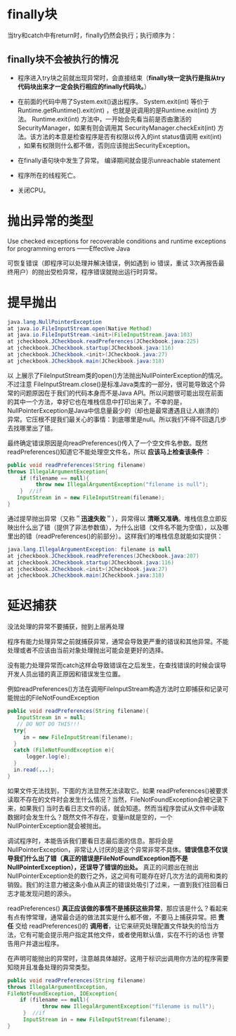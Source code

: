 
# finally块

当try和catch中有return时，finally仍然会执行；执行顺序为：

## finally块不会被执行的情况

* 程序进入try块之前就出现异常时，会直接结束（**finally块一定执行是指从try代码块出来才一定会执行相应的finally代码块。**）

* 在前面的代码中用了System.exit()退出程序。
    System.exit(int) 等价于 Runtime.getRuntime().exit(int) ，也就是说调用的是Runtime.exit(int) 方法。
    Runtime.exit(int) 方法中，一开始会先看当前是否由激活的SecurityManager，如果有则会调用其 SecurityManager.checkExit(int) 方法。该方法的本意是检查程序是否有权限以传入的int status值调用 exit(int) ，如果有权限则什么都不做，否则应该抛出SecurityException。

* 在finally语句块中发生了异常。
    编译期间就会提示unreachable statement

* 程序所在的线程死亡。

* 关闭CPU。

# 抛出异常的类型

Use checked exceptions for recoverable conditions and runtime exceptions for programming errors
——Effective Java

可恢复错误（即程序可以处理并解决错误，例如遇到 io 错误，重试 3次再报告最终用户）的抛出受检异常，程序错误就抛出运行时异常。
# 提早抛出

```java
java.lang.NullPointerException
at java.io.FileInputStream.open(Native Method)
at java.io.FileInputStream.<init>(FileInputStream.java:103)
at jcheckbook.JCheckbook.readPreferences(JCheckbook.java:225)
at jcheckbook.JCheckbook.startup(JCheckbook.java:116)
at jcheckbook.JCheckbook.<init>(JCheckbook.java:27)
at jcheckbook.JCheckbook.main(JCheckbook.java:318)
```

以 上展示了FileInputStream类的open()方法抛出NullPointerException的情况。不过注意 FileInputStream.close()是标准Java类库的一部分，很可能导致这个异常的问题原因在于我们的代码本身而不是Java API。所以问题很可能出现在前面的其中一个方法，幸好它也在堆栈信息中打印出来了。不幸的是，NullPointerException是Java中信息量最少的（却也是最常遭遇且让人崩溃的）异常。它压根不提我们最关心的事情：到底哪里是null。所以我们不得不回退几步去找哪里出了错。

最终确定错误原因是向readPreferences()传入了一个空文件名参数。既然readPreferences()知道它不能处理空文件名，所以 **应该马上检查该条件** ：

```java
public void readPreferences(String filename)
throws IllegalArgumentException{
    if (filename == null){
         throw new IllegalArgumentException("filename is null");
    }  //if
   InputStream in = new FileInputStream(filename);
}
```

通过提早抛出异常（又称＂**迅速失败**＂），异常得以 **清晰又准确**。堆栈信息立即反映出什么出了错（提供了非法参数值），为什么出错（文件名不能为空值），以及哪里出的错（readPreferences()的前部分）。这样我们的堆栈信息就能如实提供：

```java
java.lang.IllegalArgumentException: filename is null
at jcheckbook.JCheckbook.readPreferences(JCheckbook.java:207)
at jcheckbook.JCheckbook.startup(JCheckbook.java:116)
at jcheckbook.JCheckbook.<init>(JCheckbook.java:27)
at jcheckbook.JCheckbook.main(JCheckbook.java:318)
```

# 延迟捕获

没法处理的异常不要捕获，抛到上层再处理

程序有能力处理异常之前就捕获异常，通常会导致更严重的错误和其他异常。不能处理或者不应该由当前对象处理抛出可能会是更好的选择。

没有能力处理异常而catch这样会导致错误在之后发生，在查找错误的时候会误导开发人员出错的真正原因和错误发生位置。

例如readPreferences()方法在调用FileInputStream构造方法时立即捕获和记录可能抛出的FileNotFoundException

```java
public void readPreferences(String filename){
   InputStream in = null;
   // DO NOT DO THIS!!!
  try{
     in = new FileInputStream(filename);
  }
  catch (FileNotFoundException e){
      logger.log(e);
  }
  in.read(...);
}
```

如果文件无法找到，下面的方法显然无法读取它。如果 readPreferences()被要求读取不存在的文件时会发生什么情况？当然，FileNotFoundException会被记录下来，如果我们 当时去看日志文件的话，就会知道。然而当程序尝试从文件中读取数据时会发生什么？既然文件不存在，变量in就是空的，一个 NullPointerException就会被抛出。

调试程序时，本能告诉我们要看日志最后面的信息。那将会是NullPointerException，非常让人讨厌的是这个异常非常不具体。**错误信息不仅误导我们什么出了错（真正的错误是FileNotFoundException而不是NullPointerException），还误导了错误的出处。** 真正的问题出在抛出NullPointerException处的数行之外，这之间有可能存在好几次方法的调用和类的销毁。我们的注意力被这条小鱼从真正的错误处吸引了过来，一直到我们往回看日志才能发现问题的源头。

readPreferences() **真正应该做的事情不是捕获这些异常**，那应该是什么？看起来有点有悖常理，通常最合适的做法其实是什么都不做，不要马上捕获异常。把 **责任** 交给 readPreferences()的 **调用者**，让它来研究处理配置文件缺失的恰当方法，它有可能会提示用户指定其他文件，或者使用默认值，实在不行的话也 许警告用户并退出程序。

在声明可能抛出的异常时，注意越具体越好。这用于标识出调用你方法的程序需要知晓并且准备处理的异常类型。

```java
public void readPreferences(String filename)
throws IllegalArgumentException,
FileNotFoundException, IOException{
    if (filename == null){
           throw new IllegalArgumentException("filename is null");
     }  //if
     InputStream in = new FileInputStream(filename);
}

```
